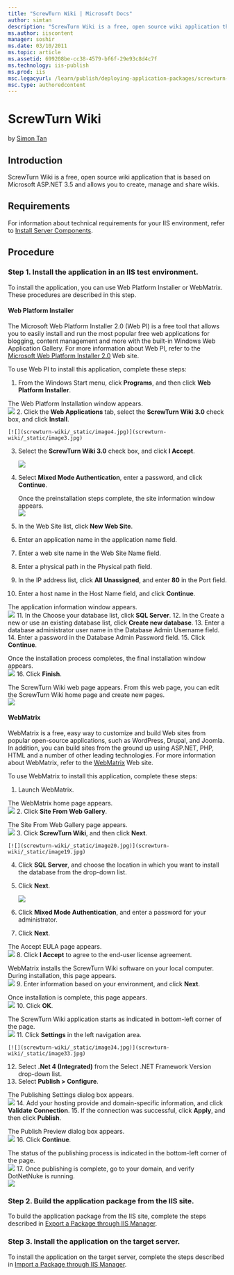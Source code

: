 ```yaml
---
title: "ScrewTurn Wiki | Microsoft Docs"
author: simtan
description: "ScrewTurn Wiki is a free, open source wiki application that is based on Microsoft ASP.NET 3.5 and allows you to create, manage and share wikis. For more info..."
ms.author: iiscontent
manager: soshir
ms.date: 03/10/2011
ms.topic: article
ms.assetid: 699208be-cc38-4579-bf6f-29e93c8d4c7f
ms.technology: iis-publish
ms.prod: iis
msc.legacyurl: /learn/publish/deploying-application-packages/screwturn-wiki
msc.type: authoredcontent
---
```

ScrewTurn Wiki
====================
by [Simon Tan](https://github.com/simtan)

## Introduction

ScrewTurn Wiki is a free, open source wiki application that is based on Microsoft ASP.NET 3.5 and allows you to create, manage and share wikis.

## Requirements

For information about technical requirements for your IIS environment, refer to [Install Server Components](../../web-hosting/joining-the-web-hosting-gallery/install-server-components.md).

## Procedure

### Step 1. Install the application in an IIS test environment.

To install the application, you can use Web Platform Installer or WebMatrix. These procedures are described in this step.

#### Web Platform Installer

The Microsoft Web Platform Installer 2.0 (Web PI) is a free tool that allows you to easily install and run the most popular free web applications for blogging, content management and more with the built-in Windows Web Application Gallery. For more information about Web PI, refer to the [Microsoft Web Platform Installer 2.0](https://www.microsoft.com/web/downloads/platform.aspx) Web site.

To use Web PI to install this application, complete these steps:

1. From the Windows Start menu, click **Programs**, and then click **Web Platform Installer**.  
  
 The Web Platform Installation window appears.  
    [![](screwturn-wiki/_static/image2.jpg)](screwturn-wiki/_static/image1.jpg)
2. Click the **Web Applications** tab, select the **ScrewTurn Wiki 3.0** check box, and click **Install**.  
  
    [![](screwturn-wiki/_static/image4.jpg)](screwturn-wiki/_static/image3.jpg)
3. Select the **ScrewTurn Wiki 3.0** check box, and click **I Accept**.  
  
    [![](screwturn-wiki/_static/image6.jpg)](screwturn-wiki/_static/image5.jpg)
4. Select **Mixed Mode Authentication**, enter a password, and click **Continue**. 

    Once the preinstallation steps complete, the site information window appears.  
[![](screwturn-wiki/_static/image8.jpg)](screwturn-wiki/_static/image7.jpg)
5. In the Web Site list, click **New Web Site**.
6. Enter an application name in the application name field.
7. Enter a web site name in the Web Site Name field.
8. Enter a physical path in the Physical path field.
9. In the IP address list, click **All Unassigned**, and enter **80** in the Port field.
10. Enter a host name in the Host Name field, and click **Continue**.  
  
 The application information window appears.  
    [![](screwturn-wiki/_static/image10.jpg)](screwturn-wiki/_static/image9.jpg)
11. In the Choose your database list, click **SQL Server**.
12. In the Create a new or use an existing database list, click **Create new database**.
13. Enter a database administrator user name in the Database Admin Username field.
14. Enter a password in the Database Admin Password field.
15. Click **Continue**.  
  
 Once the installation process completes, the final installation window appears.  
    [![](screwturn-wiki/_static/image12.jpg)](screwturn-wiki/_static/image11.jpg)
16. Click **Finish**.  
  
 The ScrewTurn Wiki web page appears. From this web page, you can edit the ScrewTurn Wiki home page and create new pages.  
    [![](screwturn-wiki/_static/image14.jpg)](screwturn-wiki/_static/image13.jpg)

#### WebMatrix

WebMatrix is a free, easy way to customize and build Web sites from popular open-source applications, such as WordPress, Drupal, and Joomla. In addition, you can build sites from the ground up using ASP.NET, PHP, HTML and a number of other leading technologies. For more information about WebMatrix, refer to the [WebMatrix](https://www.microsoft.com/web/webmatrix/) Web site.

To use WebMatrix to install this application, complete these steps:

1. Launch WebMatrix.  
  
 The WebMatrix home page appears.  
    [![](screwturn-wiki/_static/image16.jpg)](screwturn-wiki/_static/image15.jpg)
2. Click **Site From Web Gallery**.  
  
 The Site From Web Gallery page appears.  
    [![](screwturn-wiki/_static/image18.jpg)](screwturn-wiki/_static/image17.jpg)
3. Click **ScrewTurn Wiki**, and then click **Next**.  
  
    [![](screwturn-wiki/_static/image20.jpg)](screwturn-wiki/_static/image19.jpg)
4. Click **SQL Server**, and choose the location in which you want to install the database from the drop-down list.
5. Click **Next**.   
  
    [![](screwturn-wiki/_static/image23.jpg)](screwturn-wiki/_static/image22.jpg)
6. Click **Mixed Mode Authentication**, and enter a password for your administrator.
7. Click **Next**.  
  
 The Accept EULA page appears.  
    [![](screwturn-wiki/_static/image25.jpg)](screwturn-wiki/_static/image24.jpg)
8. Click **I Accept** to agree to the end-user license agreement.  
  
 WebMatrix installs the ScrewTurn Wiki software on your local computer. During installation, this page appears.  
    [![](screwturn-wiki/_static/image27.jpg)](screwturn-wiki/_static/image26.jpg)
9. Enter information based on your environment, and click **Next**.  
  
 Once installation is complete, this page appears.  
    [![](screwturn-wiki/_static/image30.jpg)](screwturn-wiki/_static/image29.jpg)
10. Click **OK**.   
  
 The ScrewTurn Wiki application starts as indicated in bottom-left corner of the page.  
    [![](screwturn-wiki/_static/image32.jpg)](screwturn-wiki/_static/image31.jpg)
11. Click **Settings** in the left navigation area.  
  
    [![](screwturn-wiki/_static/image34.jpg)](screwturn-wiki/_static/image33.jpg)
12. Select **.Net 4 (Integrated)** from the Select .NET Framework Version drop-down list.
13. Select **Publish &gt; Configure**.  
  
 The Publishing Settings dialog box appears.  
    [![](screwturn-wiki/_static/image36.jpg)](screwturn-wiki/_static/image35.jpg)
14. Add your hosting provide and domain-specific information, and click **Validate Connection**.
15. If the connection was successful, click **Apply**, and then click **Publish**.  
  
 The Publish Preview dialog box appears.  
    [![](screwturn-wiki/_static/image38.jpg)](screwturn-wiki/_static/image37.jpg)
16. Click **Continue**.  
  
 The status of the publishing process is indicated in the bottom-left corner of the page.  
    [![](screwturn-wiki/_static/image40.jpg)](screwturn-wiki/_static/image39.jpg)
17. Once publishing is complete, go to your domain, and verify DotNetNuke is running.  
    [![](screwturn-wiki/_static/image42.jpg)](screwturn-wiki/_static/image41.jpg)

### Step 2. Build the application package from the IIS site.

To build the application package from the IIS site, complete the steps described in [Export a Package through IIS Manager](../using-web-deploy/export-a-package-through-iis-manager.md).

### Step 3. Install the application on the target server.

To install the application on the target server, complete the steps described in [Import a Package through IIS Manager](../using-web-deploy/import-a-package-through-iis-manager.md).
